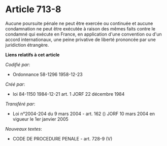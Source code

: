 # Article 713-8

Aucune poursuite pénale ne peut être exercée ou continuée et aucune condamnation ne peut être exécutée à raison des mêmes
faits contre le condamné qui exécute en France, en application d'une convention ou d'un accord internationaux, une peine
privative de liberté prononcée par une juridiction étrangère.

**Liens relatifs à cet article**

_Codifié par_:

  - Ordonnance 58-1296 1958-12-23

_Créé par_:

  - loi 84-1150 1984-12-21 art. 1 JORF 22 décembre 1984

_Transféré par_:

  - Loi n°2004-204 du 9 mars 2004 - art. 162 () JORF 10 mars 2004 en vigueur le 1er janvier 2005

_Nouveaux textes_:

  - CODE DE PROCEDURE PENALE - art. 728-9 (V)
